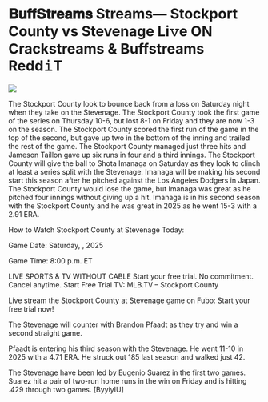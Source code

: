 # 𝐁𝐮𝐟𝐟𝐒𝐭𝐫𝐞𝐚𝐦𝐬 Streams— Stockport County vs Stevenage Li𝚟e ON Crackstreams & Buffstreams Redd𝚒T  
  
  
[![](https://i.imgur.com/qSNzIqt.png)](https://movie.rssnews.media/gpZjiRC.php)  
  
The Stockport County look to bounce back from a loss on Saturday night when they take on the Stevenage. The Stockport County took the first game of the series on Thursday 10-6, but lost 8-1 on Friday and they are now 1-3 on the season. The Stockport County scored the first run of the game in the top of the second, but gave up two in the bottom of the inning and trailed the rest of the game. The Stockport County managed just three hits and Jameson Taillon gave up six runs in four and a third innings. The Stockport County will give the ball to Shota Imanaga on Saturday as they look to clinch at least a series split with the Stevenage. Imanaga will be making his second start this season after he pitched against the Los Angeles Dodgers in Japan. The Stockport County would lose the game, but Imanaga was great as he pitched four innings without giving up a hit. Imanaga is in his second season with the Stockport County and he was great in 2025 as he went 15-3 with a 2.91 ERA.

How to Watch Stockport County at Stevenage Today:

Game Date: Saturday, , 2025

Game Time: 8:00 p.m. ET

LIVE SPORTS & TV WITHOUT CABLE
Start your free trial. No commitment. Cancel anytime.
Start Free Trial
TV: MLB.TV – Stockport County

Live stream the Stockport County at Stevenage game on Fubo: Start your free trial now!

The Stevenage will counter with Brandon Pfaadt as they try and win a second straight game.

Pfaadt is entering his third season with the Stevenage. He went 11-10 in 2025 with a 4.71 ERA. He struck out 185 last season and walked just 42.

The Stevenage have been led by Eugenio Suarez in the first two games. Suarez hit a pair of two-run home runs in the win on Friday and is hitting .429 through two games. [ByyiyIU]